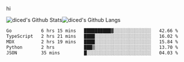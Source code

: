 hi

<img align="center" style="padding:0" src="https://github-readme-stats-diced.vercel.app/api?username=diced&show_icons=true&count_private=true&include_all_commits=true&hide=contribs&hide_border=true&hide_title=true&hide_border=true&theme=transparent" alt="diced's Github Stats"><img align="center" style="padding:0" src="https://github-readme-stats-diced.vercel.app/api/top-langs/?username=diced&layout=compact&hide_border=true&theme=transparent" alt="diced's Github Langs">

<!--START_SECTION:waka-->

```txt
Go           6 hrs 15 mins   ██████████▓░░░░░░░░░░░░░░   42.66 %
TypeScript   2 hrs 21 mins   ████░░░░░░░░░░░░░░░░░░░░░   16.02 %
MDX          2 hrs 19 mins   ████░░░░░░░░░░░░░░░░░░░░░   15.84 %
Python       2 hrs           ███▒░░░░░░░░░░░░░░░░░░░░░   13.70 %
JSON         35 mins         █░░░░░░░░░░░░░░░░░░░░░░░░   04.03 %
```

<!--END_SECTION:waka-->
